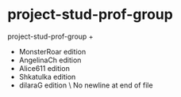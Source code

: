 # project-stud-prof-group
project-stud-prof-group
+
+ MonsterRoar edition
+ AngelinaCh edition
+ Alice611 edition
+ Shkatulka edition
+ dilaraG edition
\ No newline at end of file
